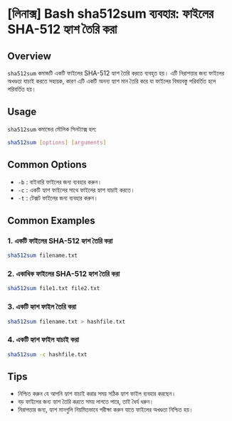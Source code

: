 # [লিনাক্স] Bash sha512sum ব্যবহার: ফাইলের SHA-512 হ্যাশ তৈরি করা

## Overview
`sha512sum` কমান্ডটি একটি ফাইলের SHA-512 হ্যাশ তৈরি করতে ব্যবহৃত হয়। এটি নিরাপত্তার জন্য ফাইলের অখণ্ডতা যাচাই করতে সহায়ক, কারণ এটি একটি অনন্য হ্যাশ মান তৈরি করে যা ফাইলের বিষয়বস্তু পরিবর্তিত হলে পরিবর্তিত হয়।

## Usage
`sha512sum` কমান্ডের মৌলিক সিনট্যাক্স হল:

```bash
sha512sum [options] [arguments]
```

## Common Options
- `-b` : বাইনারি ফাইলের জন্য ব্যবহার করুন।
- `-c` : একটি হ্যাশ ফাইলের সাথে ফাইলের হ্যাশ যাচাই করতে।
- `-t` : টেক্সট ফাইলের জন্য ব্যবহার করুন।

## Common Examples
### 1. একটি ফাইলের SHA-512 হ্যাশ তৈরি করা
```bash
sha512sum filename.txt
```

### 2. একাধিক ফাইলের SHA-512 হ্যাশ তৈরি করা
```bash
sha512sum file1.txt file2.txt
```

### 3. একটি হ্যাশ ফাইল তৈরি করা
```bash
sha512sum filename.txt > hashfile.txt
```

### 4. একটি হ্যাশ ফাইল যাচাই করা
```bash
sha512sum -c hashfile.txt
```

## Tips
- নিশ্চিত করুন যে আপনি হ্যাশ যাচাই করার সময় সঠিক হ্যাশ ফাইল ব্যবহার করছেন।
- বড় ফাইলের জন্য হ্যাশ তৈরি করতে সময় লাগতে পারে, তাই ধৈর্য ধরুন।
- নিরাপত্তার জন্য, হ্যাশ মানগুলি নিয়মিতভাবে পরীক্ষা করুন যাতে ফাইলের অখণ্ডতা নিশ্চিত হয়।